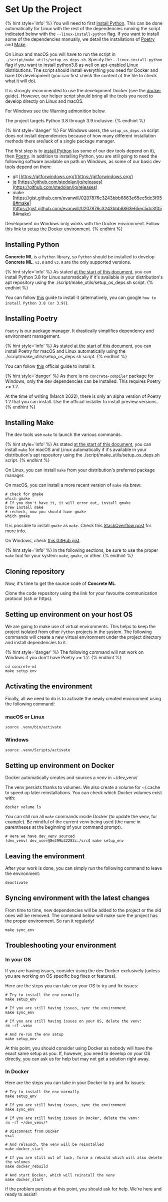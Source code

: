 # Set Up the Project

{% hint style='info' %}
You will need to first [install Python](#installing-python). This can be done automatically for Linux with the rest of the dependencies running the script indicated below with the `--linux-install-python` flag. If you want to install some of the dependencies manually, we detail the installations of [Poetry](#installing-poetry) and [Make](#installing-make).

On Linux and macOS you will have to run the script in `./script/make_utils/setup_os_deps.sh`. Specify the `--linux-install-python` flag if you want to install python3.8 as well on apt-enabled Linux distributions. The script should install everything you need for Docker and bare OS development (you can first check the content of the file to check what it will do).

It is strongly recommended to use the development Docker (see the [docker](../../dev/howto/docker.md) guide). However, our helper script should bring all the tools you need to develop directly on Linux and macOS.

For Windows see the Warning admonition below.

The project targets Python 3.8 through 3.9 inclusive.
{% endhint %}

{% hint style='danger' %}
For Windows users, the `setup_os_deps.sh` script does not install dependencies because of how many different installation methods there are/lack of a single package manager.

The first step is to [install Python](#installing-python) (as some of our dev tools depend on it), then [Poetry](#installing-poetry). In addition to installing Python, you are still going to need the following software available on path on Windows, as some of our basic dev tools depend on them:

- git [https://gitforwindows.org/](https://gitforwindows.org/)
- jq [https://github.com/stedolan/jq/releases](https://github.com/stedolan/jq/releases)
- make [https://gist.github.com/evanwill/0207876c3243bbb6863e65ec5dc3f058#make](https://gist.github.com/evanwill/0207876c3243bbb6863e65ec5dc3f058#make)

Development on Windows only works with the Docker environment. Follow [this link to setup the Docker environment](../../dev/howto/docker.md).
{% endhint %}

## Installing Python

**Concrete ML** is a `Python` library, so `Python` should be installed to develop **Concrete ML**. `v3.8` and `v3.9` are the only supported versions.

{% hint style='info' %}
As stated [at the start of this document](#set-up-the-project), you can install Python 3.8 for Linux automatically if it's available in your distribution's apt repository using the ./script/make_utils/setup_os_deps.sh script.
{% endhint %}

You can follow [this](https://realpython.com/installing-python/) guide to install it (alternatively, you can google `how to install Python 3.8 (or 3.9)`).

## Installing Poetry

`Poetry` is our package manager. It drastically simplifies dependency and environment management.

{% hint style='info' %}
As stated [at the start of this document](#set-up-the-project), you can install Poetry for macOS and Linux automatically using the ./script/make_utils/setup_os_deps.sh script.
{% endhint %}

You can follow [this](https://python-poetry.org/docs/#installation) official guide to install it.

{% hint style='danger' %}
As there is no `concrete-compiler` package for Windows, only the dev dependencies can be installed. This requires Poetry >= 1.2.

At the time of writing (March 2022), there is only an alpha version of Poetry 1.2 that you can install. Use the official installer to install preview versions.
{% endhint %}

## Installing Make

The dev tools use `make` to launch the various commands.

{% hint style='info' %}
As stated [at the start of this document](#set-up-the-project), you can install `make` for macOS and Linux automatically if it's available in your distribution's apt repository using the ./script/make_utils/setup_os_deps.sh script.
{% endhint %}

On Linux, you can install `make` from your distribution's preferred package manager.

On macOS, you can install a more recent version of `make` via brew:

```shell
# check for gmake
which gmake
# If you don't have it, it will error out, install gmake
brew install make
# recheck, now you should have gmake
which gmake
```

It is possible to install `gmake` as `make`. Check this [StackOverflow post](https://stackoverflow.com/questions/38901894/how-can-i-install-a-newer-version-of-make-on-mac-os) for more info.

On Windows, check [this GitHub gist](https://gist.github.com/evanwill/0207876c3243bbb6863e65ec5dc3f058#make).

{% hint style='info' %}
In the following sections, be sure to use the proper `make` tool for your system: `make`, `gmake`, or other.
{% endhint %}

## Cloning repository

Now, it's time to get the source code of **Concrete ML**.

Clone the code repository using the link for your favourite communication protocol (ssh or https).

## Setting up environment on your host OS

We are going to make use of virtual environments. This helps to keep the project isolated from other `Python` projects in the system. The following commands will create a new virtual environment under the project directory and install dependencies to it.

{% hint style='danger' %}
The following command will not work on Windows if you don't have Poetry >= 1.2.
{% endhint %}

```shell
cd concrete-ml
make setup_env
```

## Activating the environment

Finally, all we need to do is to activate the newly created environment using the following command:

### macOS or Linux

```shell
source .venv/bin/activate
```

### Windows

```shell
source .venv/Scripts/activate
```

## Setting up environment on Docker

Docker automatically creates and sources a venv in ~/dev_venv/

The venv persists thanks to volumes. We also create a volume for ~/.cache to speed up later reinstallations. You can check which Docker volumes exist with:

```shell
docker volume ls
```

You can still run all `make` commands inside Docker (to update the venv, for example). Be mindful of the current venv being used (the name in parentheses at the beginning of your command prompt).

```shell
# Here we have dev_venv sourced
(dev_venv) dev_user@8e299b32283c:/src$ make setup_env
```

## Leaving the environment

After your work is done, you can simply run the following command to leave the environment:

```shell
deactivate
```

## Syncing environment with the latest changes

From time to time, new dependencies will be added to the project or the old ones will be removed. The command below will make sure the project has the proper environment. So run it regularly!

```shell
make sync_env
```

## Troubleshooting your environment

### In your OS

If you are having issues, consider using the dev Docker exclusively (unless you are working on OS specific bug fixes or features).

Here are the steps you can take on your OS to try and fix issues:

```shell
# Try to install the env normally
make setup_env

# If you are still having issues, sync the environment
make sync_env

# If you are still having issues on your OS, delete the venv:
rm -rf .venv

# And re-run the env setup
make setup_env
```

At this point, you should consider using Docker as nobody will have the exact same setup as you. If, however, you need to develop on your OS directly, you can ask us for help but may not get a solution right away.

### In Docker

Here are the steps you can take in your Docker to try and fix issues:

```shell
# Try to install the env normally
make setup_env

# If you are still having issues, sync the environment
make sync_env

# If you are still having issues in Docker, delete the venv:
rm -rf ~/dev_venv/*

# Disconnect from Docker
exit

# And relaunch, the venv will be reinstalled
make docker_start

# If you are still out of luck, force a rebuild which will also delete the volumes
make docker_rebuild

# And start Docker, which will reinstall the venv
make docker_start
```

If the problem persists at this point, you should ask for help. We're here and ready to assist!
